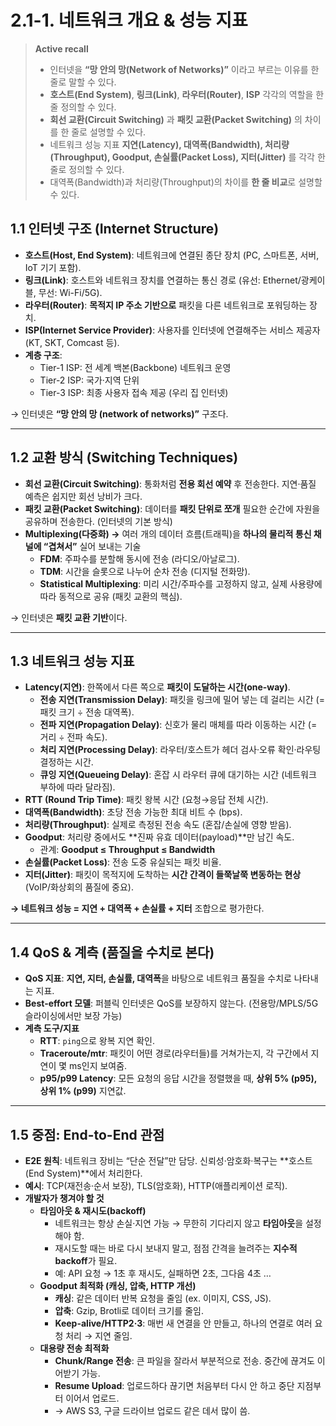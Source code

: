 # 2.1-1. 네트워크 개요 & 성능 지표

> **Active recall**
> 
> - 인터넷을 **“망 안의 망(Network of Networks)”** 이라고 부르는 이유를 한 줄로 말할 수 있다.
> - **호스트(End System)**, **링크(Link)**, **라우터(Router)**, **ISP** 각각의 역할을 한 줄 정의할 수 있다.
> - **회선 교환(Circuit Switching)** 과 **패킷 교환(Packet Switching)** 의 차이를 한 줄로 설명할 수 있다.
> - 네트워크 성능 지표 **지연(Latency), 대역폭(Bandwidth), 처리량(Throughput), Goodput, 손실률(Packet Loss), 지터(Jitter)** 를 각각 한 줄로 정의할 수 있다.
> - 대역폭(Bandwidth)과 처리량(Throughput)의 차이를 **한 줄 비교**로 설명할 수 있다.

## 1.1 인터넷 구조 (Internet Structure)

- **호스트(Host, End System)**: 네트워크에 연결된 종단 장치 (PC, 스마트폰, 서버, IoT 기기 포함).
- **링크(Link)**: 호스트와 네트워크 장치를 연결하는 통신 경로 (유선: Ethernet/광케이블, 무선: Wi-Fi/5G).
- **라우터(Router)**: **목적지 IP 주소 기반으로** 패킷을 다른 네트워크로 포워딩하는 장치.
- **ISP(Internet Service Provider)**: 사용자를 인터넷에 연결해주는 서비스 제공자 (KT, SKT, Comcast 등).
- **계층 구조**:
    - Tier-1 ISP: 전 세계 백본(Backbone) 네트워크 운영
    - Tier-2 ISP: 국가·지역 단위
    - Tier-3 ISP: 최종 사용자 접속 제공 (우리 집 인터넷)

→ 인터넷은 **“망 안의 망 (network of networks)”** 구조다.

---

## 1.2 교환 방식 (Switching Techniques)

- **회선 교환(Circuit Switching)**: 통화처럼 **전용 회선 예약** 후 전송한다. 지연·품질 예측은 쉽지만 회선 낭비가 크다.
- **패킷 교환(Packet Switching)**: 데이터를 **패킷 단위로 쪼개** 필요한 순간에 자원을 공유하며 전송한다. (인터넷의 기본 방식)
- **Multiplexing(다중화) →** 여러 개의 데이터 흐름(트래픽)을 **하나의 물리적 통신 채널에 “겹쳐서”** 실어 보내는 기술
    - **FDM**: 주파수를 분할해 동시에 전송 (라디오/아날로그).
    - **TDM**: 시간을 슬롯으로 나누어 순차 전송 (디지털 전화망).
    - **Statistical Multiplexing**: 미리 시간/주파수를 고정하지 않고, 실제 사용량에 따라 동적으로 공유 (패킷 교환의 핵심).

→ 인터넷은 **패킷 교환 기반**이다.

---

## 1.3 네트워크 성능 지표

- **Latency(지연)**: 한쪽에서 다른 쪽으로 **패킷이 도달하는 시간(one-way)**.
    - **전송 지연(Transmission Delay)**: 패킷을 링크에 밀어 넣는 데 걸리는 시간 (= 패킷 크기 ÷ 전송 대역폭).
    - **전파 지연(Propagation Delay)**: 신호가 물리 매체를 따라 이동하는 시간 (= 거리 ÷ 전파 속도).
    - **처리 지연(Processing Delay)**: 라우터/호스트가 헤더 검사·오류 확인·라우팅 결정하는 시간.
    - **큐잉 지연(Queueing Delay)**: 혼잡 시 라우터 큐에 대기하는 시간 (네트워크 부하에 따라 달라짐).
- **RTT (Round Trip Time)**: 패킷 왕복 시간 (요청→응답 전체 시간).
- **대역폭(Bandwidth)**: 초당 전송 가능한 최대 비트 수 (bps).
- **처리량(Throughput)**: 실제로 측정된 전송 속도 (혼잡/손실에 영향 받음).
- **Goodput**: 처리량 중에서도 **진짜 유효 데이터(payload)**만 남긴 속도.
    - 관계: **Goodput ≤ Throughput ≤ Bandwidth**
- **손실률(Packet Loss)**: 전송 도중 유실되는 패킷 비율.
- **지터(Jitter)**: 패킷이 목적지에 도착하는 **시간 간격이 들쭉날쭉 변동하는 현상** (VoIP/화상회의 품질에 중요).

**→ 네트워크 성능 = 지연 + 대역폭 + 손실률 + 지터** 조합으로 평가한다.

---

## 1.4 QoS & 계측 (품질을 수치로 본다)

- **QoS 지표**: **지연, 지터, 손실률, 대역폭**을 바탕으로 네트워크 품질을 수치로 나타내는 지표.
- **Best-effort 모델**: 퍼블릭 인터넷은 QoS를 보장하지 않는다. (전용망/MPLS/5G 슬라이싱에서만 보장 가능)
- **계측 도구/지표**
    - **RTT**: `ping`으로 왕복 지연 확인.
    - **Traceroute/mtr**: 패킷이 어떤 경로(라우터들)를 거쳐가는지, 각 구간에서 지연이 몇 ms인지 보여줌.
    - **p95/p99 Latency**: 모든 요청의 응답 시간을 정렬했을 때, **상위 5% (p95), 상위 1% (p99)** 지연값.

---

## 1.5 중점: End-to-End 관점

- **E2E 원칙**: 네트워크 장비는 “단순 전달”만 담당. 신뢰성·암호화·복구는 **호스트(End System)**에서 처리한다.
- **예시**: TCP(재전송·순서 보장), TLS(암호화), HTTP(애플리케이션 로직).
- **개발자가 챙겨야 할 것**
    - **타임아웃 & 재시도(backoff)**
        - 네트워크는 항상 손실·지연 가능 → 무한히 기다리지 않고 **타임아웃**을 설정해야 함.
        - 재시도할 때는 바로 다시 보내지 말고, 점점 간격을 늘려주는 **지수적 backoff**가 필요.
        - 예: API 요청 → 1초 후 재시도, 실패하면 2초, 그다음 4초 …
    - **Goodput 최적화 (캐싱, 압축, HTTP 개선)**
        - **캐싱**: 같은 데이터 반복 요청을 줄임 (ex. 이미지, CSS, JS).
        - **압축**: Gzip, Brotli로 데이터 크기를 줄임.
        - **Keep-alive/HTTP2·3**: 매번 새 연결을 안 만들고, 하나의 연결로 여러 요청 처리 → 지연 줄임.
    - **대용량 전송 최적화**
        - **Chunk/Range 전송**: 큰 파일을 잘라서 부분적으로 전송. 중간에 끊겨도 이어받기 가능.
        - **Resume Upload**: 업로드하다 끊기면 처음부터 다시 안 하고 중단 지점부터 이어서 업로드.
        - → AWS S3, 구글 드라이브 업로드 같은 데서 많이 씀.
